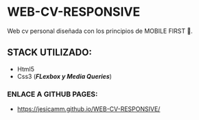 # WEB-CV-RESPONSIVE

Web cv personal diseñada con los principios de MOBILE FIRST :iphone:.

## STACK UTILIZADO:

- Html5
- Css3 (***FLexbox y Media Queries***)

### ENLACE A GITHUB PAGES:

- https://jesicamm.github.io/WEB-CV-RESPONSIVE/